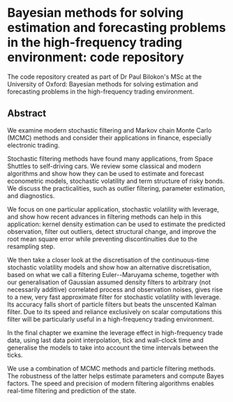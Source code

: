 # Bayesian methods for solving estimation and forecasting problems in the high-frequency trading environment: code repository

The code repository created as part of Dr Paul Bilokon's MSc at the University of Oxford: Bayesian methods for solving estimation and forecasting problems in the high-frequency trading environment.

## Abstract

We examine modern stochastic filtering and Markov chain Monte Carlo (MCMC) methods and consider their applications in finance, especially electronic trading.

Stochastic filtering methods have found many applications, from Space Shuttles to self-driving cars. We review some classical and modern algorithms and show how they can be used to estimate and forecast econometric models, stochastic volatility and term structure of risky bonds. We discuss the practicalities, such as outlier filtering, parameter estimation, and diagnostics.

We focus on one particular application, stochastic volatility with leverage, and show how recent advances in filtering methods can help in this application: kernel density estimation can be used to estimate the predicted observation, filter out outliers, detect structural change, and improve the root mean square error while preventing discontinuities due to the resampling step.

We then take a closer look at the discretisation of the continuous-time stochastic volatility models and show how an alternative discretisation, based on what we call a filtering Euler--Maruyama scheme, together with our generalisation of Gaussian assumed density filters to arbitrary (not necessarily additive) correlated process and observation noises, gives rise to a new, very fast approximate filter for stochastic volatility with leverage. Its accuracy falls short of particle filters but beats the unscented Kalman filter. Due to its speed and reliance exclusively on scalar computations this filter will be particularly useful in a high-frequency trading environment.

In the final chapter we examine the leverage effect in high-frequency trade data, using last data point interpolation, tick and wall-clock time and generalise the models to take into account the time intervals between the ticks.

We use a combination of MCMC methods and particle filtering methods. The robustness of the latter helps estimate parameters and compute Bayes factors. The speed and precision of modern filtering algorithms enables real-time filtering and prediction of the state.


